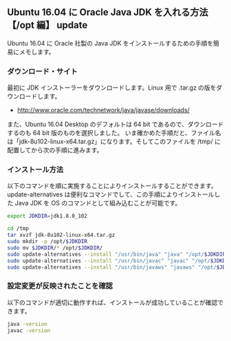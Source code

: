 ## Ubuntu 16.04 に Oracle Java JDK を入れる方法【/opt 編】 update


Ubuntu 16.04 に Oracle 社製の Java JDK をインストールするための手順を簡易にメモします。


### ダウンロード・サイト

最初に JDK インストーラーをダウンロードします。Linux 用で .tar.gz の版をダウンロードします。

* http://www.oracle.com/technetwork/java/javase/downloads/

また、Ubuntu 16.04 Desktop のデフォルトは 64 bit であるので、ダウンロードするのも 64 bit 版のものを選択しました。
いま確かめた手順だと、ファイル名は「jdk-8u102-linux-x64.tar.gz」になります。そしてこのファイルを /tmp/ に配置してから次の手順に進みます。


### インストール方法

以下のコマンドを順に実施することによりインストールすることができます。update-alternatives は便利なコマンドでして、この手順によりインストールした Java JDK を OS のコマンドとして組み込むことが可能です。

```bash
export JDKDIR=jdk1.8.0_102

cd /tmp
tar xvzf jdk-8u102-linux-x64.tar.gz
sudo mkdir -p /opt/$JDKDIR
sudo mv $JDKDIR/* /opt/$JDKDIR/
sudo update-alternatives --install "/usr/bin/java" "java" "/opt/$JDKDIR/bin/java" 1
sudo update-alternatives --install "/usr/bin/javac" "javac" "/opt/$JDKDIR/bin/javac" 1
sudo update-alternatives --install "/usr/bin/javaws" "javaws" "/opt/$JDKDIR/bin/javaws" 1
```


### 設定変更が反映されたことを確認

以下のコマンドが適切に動作すれば、インストールが成功していることが確認できます。
```bash
java -version
javac -version
```

